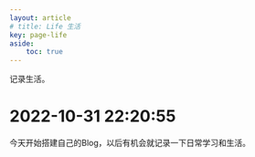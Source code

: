 ```yaml
---
layout: article
# title: Life 生活
key: page-life
aside:
    toc: true
---
```


记录生活。
# 2022-10-31 22:20:55
今天开始搭建自己的Blog，以后有机会就记录一下日常学习和生活。
